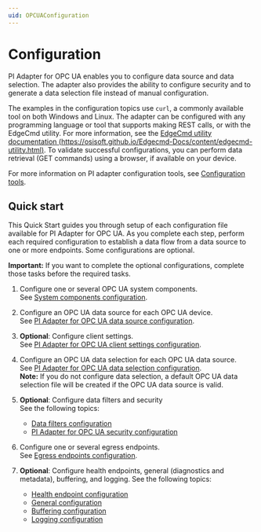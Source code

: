 ```yaml
---
uid: OPCUAConfiguration
---
```


# Configuration

PI Adapter for OPC UA enables you to configure data source and data selection. The adapter also provides the ability to configure security and to generate a data selection file instead of manual configuration.

The examples in the configuration topics use `curl`, a commonly available tool on both Windows and Linux. The adapter can be configured with any programming language or tool that supports making REST calls, or with the EdgeCmd utility. For more information, see the [EdgeCmd utility documentation (https://osisoft.github.io/Edgecmd-Docs/content/edgecmd-utility.html)](https://osisoft.github.io/Edgecmd-Docs/content/edgecmd-utility.html). To validate successful configurations, you can perform data retrieval (GET commands) using a browser, if available on your device.

For more information on PI adapter configuration tools, see [Configuration tools](xref:ConfigurationTools).

## Quick start

This Quick Start guides you through setup of each configuration file available for PI Adapter for OPC UA. As you complete each step, perform each required configuration to establish a data flow from a data source to one or more endpoints. Some configurations are optional.

**Important:** If you want to complete the optional configurations, complete those tasks before the required tasks.

1. Configure one or several OPC UA system components.<br>See [System components configuration](xref:SystemComponentsConfiguration#configure-system-components).

2. Configure an OPC UA data source for each OPC UA device.<br>See [PI Adapter for OPC UA data source configuration](xref:PIAdapterForOPCUADataSourceConfiguration#configure-opc-ua-data-source).

3. **Optional**: Configure client settings.<br> See [PI Adapter for OPC UA client settings configuration](xref:PIAdapterForOPCUAClientSettingsConfiguration#configure-opc-ua-client-settings).

4. Configure an OPC UA data selection for each OPC UA data source.<br>See [PI Adapter for OPC UA data selection configuration](xref:PIAdapterForOPCUADataSelectionConfiguration#configure-opc-ua-data-selection).<br>**Note:** If you do not configure data selection, a default OPC UA data selection file will be created if the OPC UA data source is valid.

5. **Optional**: Configure data filters and security<br>See the following topics:

    - [Data filters configuration](xref:DataFiltersConfiguration#configure-data-filters)
    - [PI Adapter for OPC UA security configuration](xref:pi-adapter-for-opc-ua-security-configuration#configure-opc-ua-adapter-security)

6. Configure one or several egress endpoints.<br>See [Egress endpoints configuration](xref:EgressEndpointsConfiguration#configure-egress-endpoints).

7. **Optional**: Configure health endpoints, general (diagnostics and metadata), buffering, and logging. See the following topics:

    - [Health endpoint configuration](xref:HealthEndpointConfiguration#configure-health-endpoint)
    - [General configuration](xref:GeneralConfiguration#configure-general)
    - [Buffering configuration](xref:BufferingConfiguration#configure-buffering)
    - [Logging configuration](xref:LoggingConfiguration#configure-logging)
 